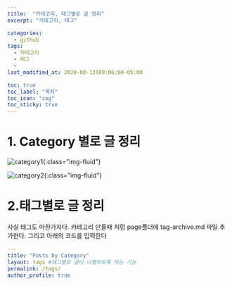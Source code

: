 ```yaml
---
title:  "카테고리, 태그별로 글 정리"
excerpt: "카테고리, 태그"

categories:
  - github
tags:
  - 카테고리
  - 태그
  - 
last_modified_at: 2020-08-13T09:06:00-05:00

toc: true
toc_label: "목차"
toc_icon: "cog"
toc_sticky: true
---
```


# 1. Category 별로 글 정리


![category1](https://yeonghunko.github.io/assets/img/github-blog-start/category1.png){:class="img-fluid"}

![category2](https://yeonghunko.github.io/assets/img/github-blog-start/category2.png){:class="img-fluid"}


# 2.태그별로 글 정리
<p>사실 태그도 마찬가지다. 카테고리 만들때 처럼 page폴더에 tag-archive.md 파일 추가한다. 그리고 아래의 코드를 입력한다</p>

```yml
---
title: "Posts by Category"
layout: tags #태그별로 글이 나열되도록 하는 기능
permalink: /tags/ 
author_profile: true 
```


